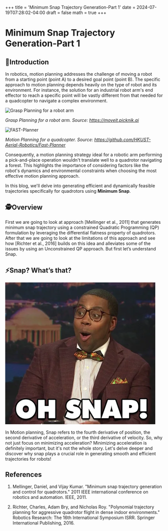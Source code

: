 +++
title = 'Minimum Snap Trajectory Generation-Part 1'
date = 2024-07-19T07:28:02-04:00
draft = false
math = true
+++
# Minimum Snap Trajectory Generation-Part 1


## 👋Introduction
In robotics, motion planning addresses the challenge of moving a robot from a starting point (point A) to a desired goal point (point B). The specific approach to motion planning depends heavily on the type of robot and its environment. For instance, the solution for an industrial robot arm's end effector to reach a specific point will be vastly different from that needed for a quadcopter to navigate a complex environment.

![Grasp Planning for a robot arm](https://moveit.picknik.ai/humble/_images/grasp_pipeline_demo.gif)

_Grasp Planning for a robot arm. 
Source: https://moveit.picknik.ai_



![FAST-Planner](https://github.com/HKUST-Aerial-Robotics/Fast-Planner/blob/master/files/icra20_3.gif?raw=true)

_Motion Planning for a quadcopter. 
Source: https://github.com/HKUST-Aerial-Robotics/Fast-Planner_

Consequently, a motion planning strategy ideal for a robotic arm performing a pick-and-place operation wouldn't translate well to a quadrotor navigating a forest. This highlights the importance of considering factors like the robot's dynamics and environmental constraints when choosing the most effective motion planning approach.

In this blog, we'll delve into generating efficient and dynamically feasible trajectories specifically for quadrotors using **Minimum Snap**.

## 🕵️Overview

First we are going to look at approach [Mellinger et al., 2011] that generates minimum snap trajectory using a constrained Quadratic Programming (QP) formulation by leveraging the differential flatness property of quadrotors. After that we are going to look at the limitations of this approach and see how [Richter et al., 2016] builds on this idea and alleviates some of the issues by using an Unconstrained QP approach.
But first let’s understand Snap.

## ⚡Snap? What’s that?
![Fast](oh_snap.webp)

In Motion planning, Snap refers to the fourth derivative of position, the second derivative of acceleration, or the third derivative of velocity.
So, why not just focus on minimizing acceleration? Minimizing acceleration is definitely important, but it's not the whole story. Let's delve deeper and discover why snap plays a crucial role in generating smooth and efficient trajectories for robots!


## References
1. Mellinger, Daniel, and Vijay Kumar. "Minimum snap trajectory generation and control for quadrotors." 2011 IEEE international conference on robotics and automation. IEEE, 2011.

2. Richter, Charles, Adam Bry, and Nicholas Roy. "Polynomial trajectory planning for aggressive quadrotor flight in dense indoor environments." Robotics Research: The 16th International Symposium ISRR. Springer International Publishing, 2016.